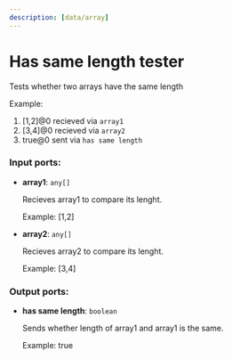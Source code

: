 ```yaml
---
description: [data/array]
---
```


# Has same length tester

Tests whether two arrays have the same length

Example:
1. [1,2]@0 recieved via `array1` 
2. [3,4]@0 recieved via `array2`
3. true@0 sent via `has same length`

### Input ports:

* __array1__: ` any[] `

    Recieves array1 to compare its lenght.
    
    Example:
    [1,2]


* __array2__: ` any[] `

    Recieves array2 to compare its lenght.
    
    Example:
    [3,4]

### Output ports:

* __has same length__: ` boolean `

    Sends whether length of array1 and array1 is the same.
    
    Example:
    true

